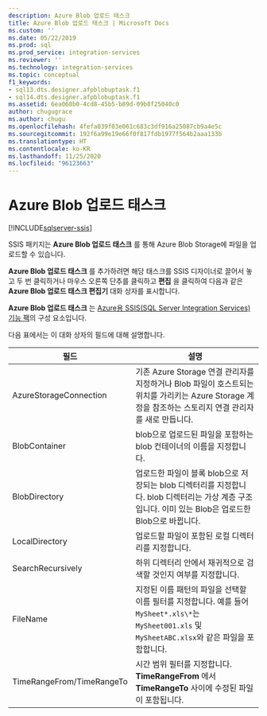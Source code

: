 ```yaml
---
description: Azure Blob 업로드 태스크
title: Azure Blob 업로드 태스크 | Microsoft Docs
ms.custom: ''
ms.date: 05/22/2019
ms.prod: sql
ms.prod_service: integration-services
ms.reviewer: ''
ms.technology: integration-services
ms.topic: conceptual
f1_keywords:
- sql13.dts.designer.afpblobuptask.f1
- sql14.dts.designer.afpblobuptask.f1
ms.assetid: 6ea068b0-4cd8-45b5-b89d-09b8f25040c0
author: chugugrace
ms.author: chugu
ms.openlocfilehash: 4fefa039f03e061c683c3df916a25087cb9a4e5c
ms.sourcegitcommit: 192f6a99e19e66f0f817fdb1977f564b2aaa133b
ms.translationtype: HT
ms.contentlocale: ko-KR
ms.lasthandoff: 11/25/2020
ms.locfileid: "96123663"
---
```

# <a name="azure-blob-upload-task"></a>Azure Blob 업로드 태스크

[!INCLUDE[sqlserver-ssis](../../includes/applies-to-version/sqlserver-ssis.md)]


SSIS 패키지는 **Azure Blob 업로드 태스크** 를 통해 Azure Blob Storage에 파일을 업로드할 수 있습니다.
    
**Azure Blob 업로드 태스크** 를 추가하려면 해당 태스크를 SSIS 디자이너로 끌어서 놓고 두 번 클릭하거나 마우스 오른쪽 단추를 클릭하고 **편집** 을 클릭하여 다음과 같은 **Azure Blob 업로드 태스크 편집기** 대화 상자를 표시합니다.  
  
 **Azure Blob 업로드 태스크** 는 [Azure용 SSIS(SQL Server Integration Services) 기능 팩](../../integration-services/azure-feature-pack-for-integration-services-ssis.md)의 구성 요소입니다.
  
 다음 표에서는 이 대화 상자의 필드에 대해 설명합니다.  

|**필드**|**설명**|  
|---|---|  
|AzureStorageConnection|기존 Azure Storage 연결 관리자를 지정하거나 Blob 파일이 호스트되는 위치를 가리키는 Azure Storage 계정을 참조하는 스토리지 연결 관리자를 새로 만듭니다.|  
|BlobContainer|blob으로 업로드된 파일을 포함하는 blob 컨테이너의 이름을 지정합니다.|  
|BlobDirectory|업로드한 파일이 블록 blob으로 저장되는 blob 디렉터리를 지정합니다. blob 디렉터리는 가상 계층 구조입니다. 이미 있는 Blob은 업로드한 Blob으로 바뀝니다.|  
|LocalDirectory|업로드할 파일이 포함된 로컬 디렉터리를 지정합니다.|  
|SearchRecursively|하위 디렉터리 안에서 재귀적으로 검색할 것인지 여부를 지정합니다.|  
|FileName|지정된 이름 패턴의 파일을 선택할 이름 필터를 지정합니다. 예를 들어 `MySheet*.xls\*`는 `MySheet001.xls` 및 `MySheetABC.xlsx`와 같은 파일을 포함합니다.|  
|TimeRangeFrom/TimeRangeTo|시간 범위 필터를 지정합니다. **TimeRangeFrom** 에서 **TimeRangeTo** 사이에 수정된 파일이 포함됩니다.|  
